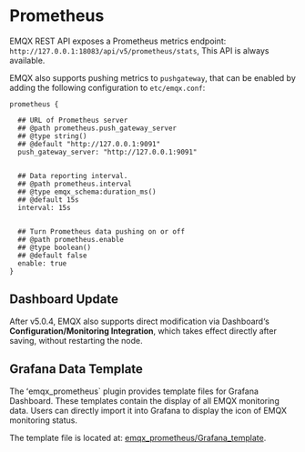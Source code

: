 # Prometheus

EMQX REST API exposes a Prometheus metrics endpoint: `http://127.0.0.1:18083/api/v5/prometheus/stats`, This API is always available.

EMQX also supports pushing metrics to `pushgateway`, that can be enabled by adding the following configuration to `etc/emqx.conf`:

```
prometheus {

  ## URL of Prometheus server
  ## @path prometheus.push_gateway_server
  ## @type string()
  ## @default "http://127.0.0.1:9091"
  push_gateway_server: "http://127.0.0.1:9091"


  ## Data reporting interval.
  ## @path prometheus.interval
  ## @type emqx_schema:duration_ms()
  ## @default 15s
  interval: 15s


  ## Turn Prometheus data pushing on or off
  ## @path prometheus.enable
  ## @type boolean()
  ## @default false
  enable: true
}
```
## Dashboard Update

After v5.0.4, EMQX also supports direct modification via Dashboard‘s **Configuration/Monitoring Integration**, which takes effect directly after saving, without restarting the node.


## Grafana Data Template

The ʻemqx_prometheus` plugin provides template files for Grafana Dashboard. These templates contain the display of all EMQX monitoring data. Users can directly import it into Grafana to display the icon of EMQX monitoring status.

The template file is located at: [emqx_prometheus/Grafana_template](https://github.com/emqx/emqx-prometheus/tree/master/grafana_template).
